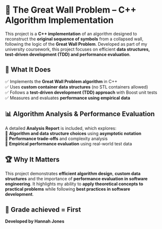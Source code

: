 # 🏰 The Great Wall Problem – C++ Algorithm Implementation  

This project is a **C++ implementation** of an algorithm designed to reconstruct the **original sequence of symbols** from a collapsed wall, following the logic of the **Great Wall Problem**. Developed as part of my university coursework, this project focuses on efficient **data structures, test-driven development (TDD) and performance evaluation**.  

## 🔹 What It Does  
✅ Implements the **Great Wall Problem algorithm** in C++  
✅ Uses **custom container data structures** (no STL containers allowed)  
✅ Follows a **test-driven development (TDD) approach** with Boost unit tests  
✅ Measures and evaluates **performance using empirical data**  

## 📊 Algorithm Analysis & Performance Evaluation  
A detailed **Analysis Report** is included, which explores:  
📌 **Algorithm and data structure choices** using **asymptotic notation**  
📌 **Performance trade-offs** and complexity analysis  
📌 **Empirical performance evaluation** using real-world test data  

## 🏆 Why It Matters  
This project demonstrates **efficient algorithm design**, **custom data structures** and the importance of **performance evaluation in software engineering**. It highlights my ability to **apply theoretical concepts to practical problems** while following **best practices in software development**.  

## 🥇 Grade achieved = First 

**Developed by Hannah Jones**  
